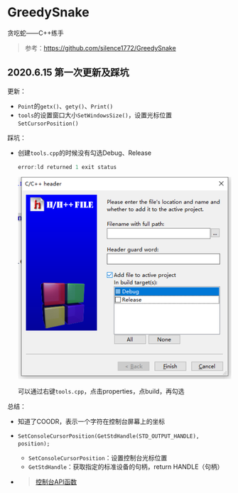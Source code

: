 # GreedySnake
 贪吃蛇——C++练手

> 参考：https://github.com/silence1772/GreedySnake

## 2020.6.15 第一次更新及踩坑

更新：

- `Point`的`getx()`、`gety()`、`Print()`
- `tools`的设置窗口大小`SetWindowsSize()`，设置光标位置`SetCursorPosition()`

踩坑：

- 创建`tools.cpp`的时候没有勾选Debug、Release

  ```c++
  error:ld returned 1 exit status
  ```

  ![2020-6-15](https://github.com/okJiang/GreedySnake/blob/master/image/2020-6-15.png?raw=true)

  可以通过右键`tools.cpp`，点击properties，点build，再勾选

总结：

- 知道了COODR，表示一个字符在控制台屏幕上的坐标

- `SetConsoleCursorPosition(GetStdHandle(STD_OUTPUT_HANDLE), position);`

  - `SetConsoleCursorPosition`：设置控制台光标位置
  - `GetStdHandle`：获取指定的标准设备的句柄，return HANDLE（句柄）

- > [控制台API函数](https://www.cnblogs.com/lanhaicode/p/10498497.html)

